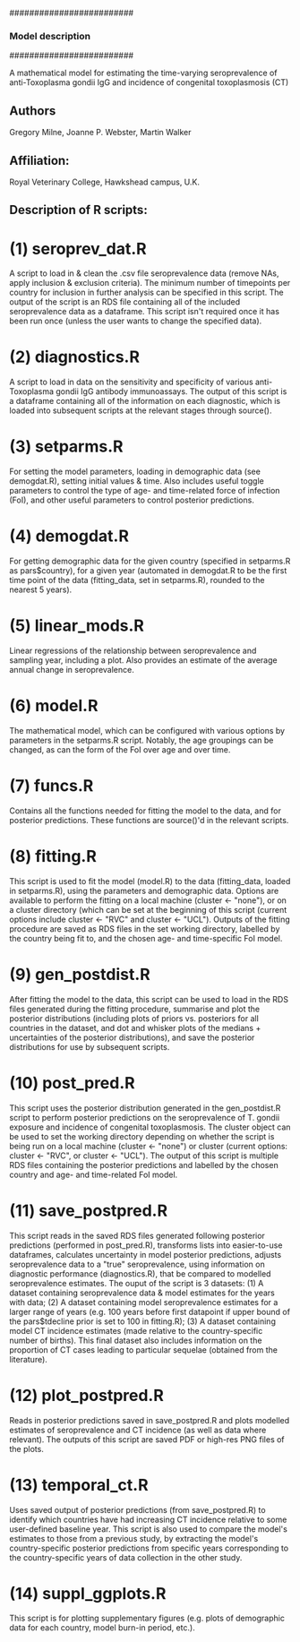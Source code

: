 #########################
### Model description ###
#########################

A mathematical model for estimating the time-varying seroprevalence of 
anti-Toxoplasma gondii IgG and incidence of congenital toxoplasmosis (CT) 

## Authors ## 
Gregory Milne, Joanne P. Webster, Martin Walker 

## Affiliation: ##
Royal Veterinary College, Hawkshead campus, U.K.

## Description of R scripts: ##

# (1) seroprev_dat.R 
A script to load in & clean the .csv file seroprevalence data (remove NAs, apply 
inclusion & exclusion criteria). The minimum number of timepoints per country for 
inclusion in further analysis can be specified in this script. The output of the 
script is an RDS file containing all of the included seroprevalence data as a 
dataframe. This script isn't required once it has been run once (unless the user 
wants to change the specified data).

# (2) diagnostics.R
A script to load in data on the sensitivity and specificity of various anti-
Toxoplasma gondii IgG antibody immunoassays. The output of this script is a 
dataframe containing all of the information on each diagnostic, which is loaded 
into subsequent scripts at the relevant stages through source().

# (3) setparms.R 
For setting the model parameters, loading in demographic data (see demogdat.R), 
setting initial values & time. Also includes useful toggle parameters to control 
the type of age- and time-related force of infection (FoI), and other useful parameters 
to control posterior predictions.

# (4) demogdat.R 
For getting demographic data for the given country (specified in setparms.R as 
pars$country), for a given year (automated in demogdat.R to be the first time 
point of the data (fitting_data, set in setparms.R), rounded to the nearest 5 years).

# (5) linear_mods.R 
Linear regressions of the relationship between seroprevalence and sampling year, including a plot.
Also provides an estimate of the average annual change in seroprevalence.

# (6) model.R 
The mathematical model, which can be configured with various options by parameters 
in the setparms.R script. Notably, the age groupings can be changed, as can the form 
of the FoI over age and over time.

# (7) funcs.R
Contains all the functions needed for fitting the model to the data, and for 
posterior predictions. These functions are source()'d in the relevant scripts.

# (8) fitting.R 
This script is used to fit the model (model.R) to the data (fitting_data, loaded 
in setparms.R), using the parameters and demographic data. Options are available
to perform the fitting on a local machine (cluster <- "none"), or on a cluster 
directory (which can be set at the beginning of this script (current options include 
cluster <- "RVC" and cluster <- "UCL"). Outputs of the fitting procedure are saved 
as RDS files in the set working directory, labelled by the country being fit to, 
and the chosen age- and time-specific FoI model.

# (9) gen_postdist.R 
After fitting the model to the data, this script can be used to load in the RDS 
files generated during the fitting procedure, summarise and plot the posterior 
distributions (including plots of priors vs. posteriors for all countries in the 
dataset, and dot and whisker plots of the medians + uncertainties of the posterior 
distributions), and save the posterior distributions for use by subsequent scripts.

# (10) post_pred.R 
This script uses the posterior distribution generated in the gen_postdist.R script 
to perform posterior predictions on the seroprevalence of T. gondii 
exposure and incidence of congenital toxoplasmosis. The cluster object can be 
used to set the working directory depending on whether the script is being run 
on a local machine (cluster <- "none") or cluster (current options: 
cluster <- "RVC", or cluster <- "UCL"). The output of this script is multiple RDS 
files containing the posterior predictions and labelled by the chosen country and 
age- and time-related FoI model.

# (11) save_postpred.R
This script reads in the saved RDS files generated following posterior predictions 
(performed in post_pred.R), transforms lists into easier-to-use dataframes, calculates
uncertainty in model posterior predictions, adjusts seroprevalence data to a "true" 
seroprevalence, using information on diagnostic performance (diagnostics.R), that 
be compared to modelled seroprevalence estimates. The ouput of the script is 3 
datasets: (1) A dataset containing seroprevalence data & model estimates for the 
years with data; (2) A dataset containing model seroprevalence estimates for a 
larger range of years (e.g. 100 years before first datapoint if upper bound of the 
pars$tdecline prior is set to 100 in fitting.R); (3) A dataset containing model 
CT incidence estimates (made relative to the country-specific number of births).
This final dataset also includes information on the proportion of CT cases leading 
to particular sequelae (obtained from the literature).

# (12) plot_postpred.R 
Reads in posterior predictions saved in save_postpred.R and plots modelled estimates 
of seroprevalence and CT incidence (as well as data where relevant). The outputs of this 
script are saved PDF or high-res PNG files of the plots.

# (13) temporal_ct.R
Uses saved output of posterior predictions (from save_postpred.R) to identify which
countries have had increasing CT incidence relative to some user-defined baseline 
year. This script is also used to compare the model's estimates to those from a previous
study, by extracting the model's country-specific posterior predictions from 
specific years corresponding to the country-specific years of data collection in 
the other study. 

# (14) suppl_ggplots.R 
This script is for plotting supplementary figures (e.g. plots of demographic data 
for each country, model burn-in period, etc.).
